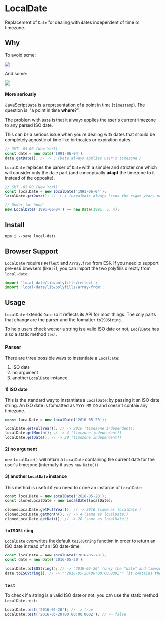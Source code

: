# LocalDate
Replacement of `Date` for dealing with dates independent of time or timezone.

## Why
To avoid some:

![](http://imgur.com/hj0uRMy.png)

And some:

![](http://imgur.com/Ku9gmWS.png)

#### More seriously
JavaScript `Date` is a representation of a point in time (`timestamp`). The question is: "a point in time **where**?".

The problem with `Date` is that it always applies the user's current timezone to any parsed ISO date.

This can be a serious issue when you're dealing with dates that should be completely agnostic of time like birthdates or expiration dates.

```js
// GMT -05:00 (New York)
const date = new Date('1991-06-04');
date.getDate(); // -> 3 (Date always applies user's timezone!)
```

`LocalDate` replaces the parser of `Date` with a simpler and stricter one which will consider only the date part (and conceptually **adapt** the timezone to it instead of the opposite).

```js
// GMT -05:00 (New York)
const localDate = new LocalDate('1991-06-04');
localDate.getDate(); // -> 4 (LocalDate always keeps the right year, month and day)

// Under the hood
new LocalDate('1991-06-04') == new Date(1991, 5, 4);
```

## Install
```
npm i --save local-date
```

## Browser Support
`LocalDate` requires `Reflect` and `Array.from` from ES6.
If you need to support pre-es6 browsers (like IE), you can import the two polyfills directly from `local-date`:

```js
import 'local-date/lib/polyfills/reflect';
import 'local-date/lib/polyfills/array-from';
```

## Usage
`LocalDate` extends `Date` so it reflects its API for most things.
The only parts that change are the parser and the formatter `toISOString`.

To help users check wether a string is a valid ISO date or not, `LocalDate` has also a static method `test`.

### Parser
There are three possible ways to instantiate a `LocalDate`:

1. ISO date
2. no argument
3. another `LocalDate` instance

#### 1) ISO date
This is the standard way to instantiate a `LocalDate`: by passing it an ISO date string.
An ISO date is formatted as `YYYY-MM-DD` and doesn't contain any timezone.

```js
const localDate = new LocalDate('2016-05-20');

localDate.getFullYear(); // -> 2016 (timezone independent!)
localDate.getMonth(); // -> 4 (timezone independent!)
localDate.getDate(); // -> 20 (timezone independent!)
```

#### 2) no argument
`new LocalDate()` will return a `LocalDate` containing the current date for the user's timezone (internally it uses `new Date()`)

#### 3) another `LocalDate` instance
This method is useful if you need to clone an instance of `LocalDate`:

```js
const localDate = new LocalDate('2016-05-20');
const clonedLocalDate = new LocalDate(localDate);

clonedLocalDate.getFullYear(); // -> 2016 (same as localDate!)
clonedLocalDate.getMonth(); // -> 4 (same as localDate!)
clonedLocalDate.getDate(); // -> 20 (same as localDate!)
```

### `toISOString`
`LocalDate` overwrites the default `toISOString` function in order to return an ISO date instead of an ISO date-time:

```js
const localDate = new LocalDate('2016-05-20');
const date = new Date('2016-05-20');

localDate.toISOString(); // -> "2016-05-20" (only the "date" and timezone independent!)
date.toISOString(); // -> ""2016-05-20T00:00:00.000Z"" (it contains the time as well and is therefore timezone dependent)
```

### `test`
To check if a string is a valid ISO date or not, you can use the static method `LocalDate.test`:

```js
LocalDate.test('2016-05-20'); // -> true
LocalDate.test('2016-05-20T00:00:00.000Z'); // -> false
```

